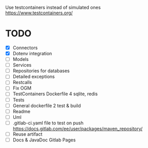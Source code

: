 

Use testcontainers instead of simulated ones
https://www.testcontainers.org/

# TODO
- [x] Connectors
- [x] Dotenv integration
- [ ] Models
- [ ] Services
- [ ] Repositories for databases
- [ ] Detailed exceptions
- [ ] Restcalls
- [ ] Fix OGM
- [ ] TestContainers Dockerfile 4 sqlite, redis
- [ ] Tests
- [ ] General dockerfile 2 test & build
- [ ] Readme
- [ ] Uml
- [ ] .gitlab-ci.yaml file to test on push 
https://docs.gitlab.com/ee/user/packages/maven_repository/
- [ ] Reuse artifact
- [ ] Docs & JavaDoc Gitlab Pages
